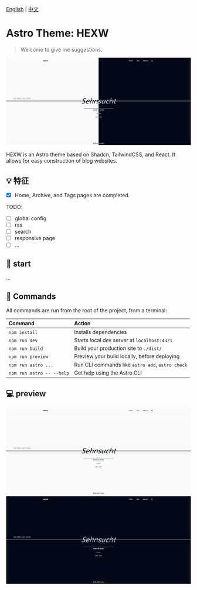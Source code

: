 [English](./README.md) | [中文](./README-zh.md)

# Astro Theme: HEXW

> Welcome to give me suggestions.

![pin](./assets/pin.png)

HEXW is an Astro theme based on Shadcn, TailwindCSS, and React. It allows for easy construction of blog websites.

## 💡 特征

- [X]  Home, Archive, and Tags pages are completed.

TODO:

- [ ] global config
- [ ] rss
- [ ] search
- [ ] responsive page
- [ ] ...
  
## 🚀 start

...

<!-- TODO: 安装指令，更多请查看demo站点 -->

## 🧞 Commands

All commands are run from the root of the project, from a terminal:

| Command                   | Action                                           |
| :------------------------ | :----------------------------------------------- |
| `npm install`             | Installs dependencies                            |
| `npm run dev`             | Starts local dev server at `localhost:4321`      |
| `npm run build`           | Build your production site to `./dist/`          |
| `npm run preview`         | Preview your build locally, before deploying     |
| `npm run astro ...`       | Run CLI commands like `astro add`, `astro check` |
| `npm run astro -- --help` | Get help using the Astro CLI                     |

## 💻 preview

![light](./assets/light.png)
![dark](./assets/dark.png)
